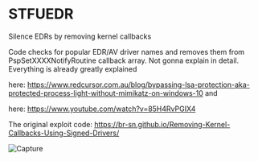 # STFUEDR
Silence EDRs by removing kernel callbacks

Code checks for popular EDR/AV driver names and removes them from PspSetXXXXNotifyRoutine callback array.
Not gonna explain in detail. Everything is already greatly explained

here: https://www.redcursor.com.au/blog/bypassing-lsa-protection-aka-protected-process-light-without-mimikatz-on-windows-10  and

here: https://www.youtube.com/watch?v=85H4RvPGIX4

The original exploit code: https://br-sn.github.io/Removing-Kernel-Callbacks-Using-Signed-Drivers/

![Capture](https://user-images.githubusercontent.com/27059441/96011218-51a47300-0e4b-11eb-8980-5e17e8edafde.PNG)
